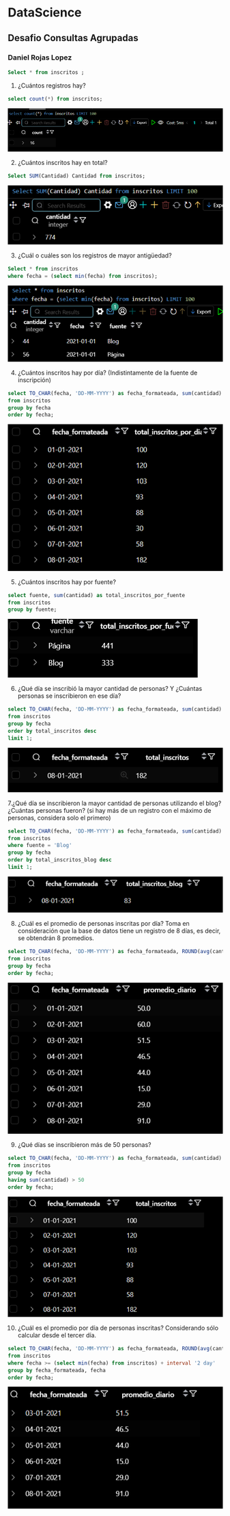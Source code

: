# DataScience

## Desafio Consultas Agrupadas
### Daniel Rojas Lopez




```sql
Select * from inscritos ;
```

1. ¿Cuántos registros hay?
```sql
select count(*) from inscritos;
```

![alt text](image/image-1.png)

2. ¿Cuántos inscritos hay en total?
```sql
Select SUM(Cantidad) Cantidad from inscritos;
```

![alt text](image/image-2.png)




3. ¿Cuál o cuáles son los registros de mayor antigüedad?  
```sql
Select * from inscritos
where fecha = (select min(fecha) from inscritos);
```
![alt text](image/image-3.png)



4. ¿Cuántos inscritos hay por día? (Indistintamente de la fuente de inscripción)

```sql
select TO_CHAR(fecha, 'DD-MM-YYYY') as fecha_formateada, sum(cantidad) as total_inscritos_por_dia
from inscritos
group by fecha
order by fecha;
```
![alt text](image/image-4.png)


5. ¿Cuántos inscritos hay por fuente?
```sql
select fuente, sum(cantidad) as total_inscritos_por_fuente
from inscritos
group by fuente;
```

![alt text](image/image-5.png)


6. ¿Qué día se inscribió la mayor cantidad de personas? Y ¿Cuántas personas se
inscribieron en ese día?
```sql
select TO_CHAR(fecha, 'DD-MM-YYYY') as fecha_formateada, sum(cantidad) as total_inscritos
from inscritos
group by fecha
order by total_inscritos desc
limit 1;
```

![alt text](image/image-6.png)

7.¿Qué día se inscribieron la mayor cantidad de personas utilizando el blog? ¿Cuántas
personas fueron? (si hay más de un registro con el máximo de personas, considera
solo el primero)

```sql
select TO_CHAR(fecha, 'DD-MM-YYYY') as fecha_formateada, sum(cantidad) as total_inscritos_blog
from inscritos
where fuente = 'Blog'
group by fecha
order by total_inscritos_blog desc
limit 1;
```
![alt text](image/image-7.png)

8. ¿Cuál es el promedio de personas inscritas por día? Toma en consideración que la
base de datos tiene un registro de 8 días, es decir, se obtendrán 8 promedios.
```sql
select TO_CHAR(fecha, 'DD-MM-YYYY') as fecha_formateada, ROUND(avg(cantidad), 1) as promedio_diario
from inscritos
group by fecha
order by fecha;
```
![alt text](image/image-8.png)

9. ¿Qué días se inscribieron más de 50 personas?
```sql
select TO_CHAR(fecha, 'DD-MM-YYYY') as fecha_formateada, sum(cantidad) as total_inscritos
from inscritos
group by fecha
having sum(cantidad) > 50
order by fecha;
```
![alt text](image/image-9.png)


10. ¿Cuál es el promedio por día de personas inscritas?
Considerando sólo calcular desde el tercer día.
```sql
select TO_CHAR(fecha, 'DD-MM-YYYY') as fecha_formateada, ROUND(avg(cantidad), 1) as promedio_diario
from inscritos
where fecha >= (select min(fecha) from inscritos) + interval '2 day'
group by fecha_formateada, fecha
order by fecha;
```
![alt text](image/image-10.png)





